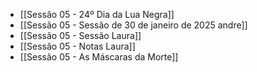 
- [[Sessão 05 - 24º Dia da Lua Negra]]
- [[Sessão 05 - Sessão de 30 de janeiro de 2025 andre]]
- [[Sessão 05 - Sessão Laura]]
- [[Sessão 05 - Notas Laura]]
- [[Sessão 05 - As Máscaras da Morte]]